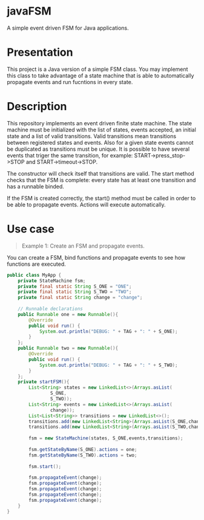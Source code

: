 # javaFSM

A simple event driven FSM for Java applications.

# Presentation

This project is a Java version of a simple FSM class. You may implement this class to take 
advantage of a state machine that is able to automatically propagate events and run fucntions
in every state.

# Description

This repository implements an event driven finite state machine. The state machine must be initialized with the list of states, events
accepted, an initial state and a list of valid transitions. Valid transitions mean transitions between registered states and events. 
Also for a given state events cannot be duplicated as transitions must be unique. It is possible to have several events that triger the same
transition, for example: START->press_stop->STOP and START->timeout->STOP.

The constructor will check itself that transitions are valid. The start method checks that the FSM is complete: every state has at least
one transition and has a runnable binded.

If the FSM is created correctly, the start() method must be called in order to be able to propagate events. Actions will execute automatically.

# Use case

> Example 1: Create an FSM and propagate events.

You can create a FSM, bind functions and propagate events to see how functions are executed.
```java
public class MyApp {
	private StateMachine fsm;
	private final static String S_ONE = "ONE";
	private final static String S_TWO = "TWO";
	private final static String change = "change";
	
	// Runnable declarations
	public Runnable one = new Runnable(){
		@Override
		public void run() {
			System.out.println("DEBUG: " + TAG + ": " + S_ONE);
		}
	};
	public Runnable two = new Runnable(){
		@Override
		public void run() {
			System.out.println("DEBUG: " + TAG + ": " + S_TWO);
		}
	};
	private startFSM(){
		List<String> states = new LinkedList<>(Arrays.asList(
				S_ONE,
				S_TWO));
		List<String> events = new LinkedList<>(Arrays.asList(
				change));
		List<List<String>> transitions = new LinkedList<>();
		transitions.add(new LinkedList<String>(Arrays.asList(S_ONE,change,S_TWO)));
		transitions.add(new LinkedList<String>(Arrays.asList(S_TWO,change,S_ONE)));
		
		fsm = new StateMachine(states, S_ONE,events,transitions);
		
		fsm.getStateByName(S_ONE).actions = one;
		fsm.getStateByName(S_TWO).actions = two;
		
		fsm.start();
		
		fsm.propagateEvent(change);
		fsm.propagateEvent(change);
		fsm.propagateEvent(change);
		fsm.propagateEvent(change);
		fsm.propagateEvent(change);
	}
}
```